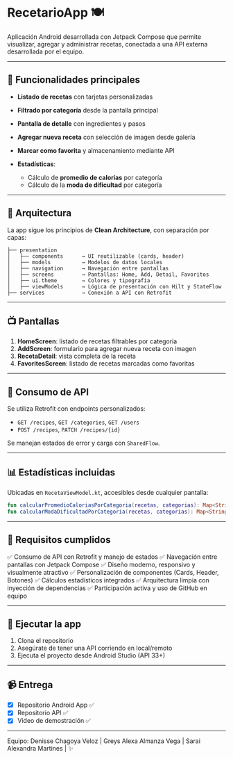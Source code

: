 # RecetarioApp 🍽️

Aplicación Android desarrollada con Jetpack Compose que permite visualizar, agregar y administrar recetas, conectada a una API externa desarrollada por el equipo.

---

## 📲 Funcionalidades principales

* **Listado de recetas** con tarjetas personalizadas
* **Filtrado por categoría** desde la pantalla principal
* **Pantalla de detalle** con ingredientes y pasos
* **Agregar nueva receta** con selección de imagen desde galería
* **Marcar como favorita** y almacenamiento mediante API
* **Estadísticas**:

  * Cálculo de **promedio de calorías** por categoría
  * Cálculo de la **moda de dificultad** por categoría

---

## 🧱 Arquitectura

La app sigue los principios de **Clean Architecture**, con separación por capas:

```
├── presentation
│   ├── components      → UI reutilizable (cards, header)
│   ├── models          → Modelos de datos locales
│   ├── navigation      → Navegación entre pantallas
│   ├── screens         → Pantallas: Home, Add, Detail, Favoritos
│   ├── ui.theme        → Colores y tipografía
│   ├── viewModels      → Lógica de presentación con Hilt y StateFlow
├── services            → Conexión a API con Retrofit
```

---

## 📺 Pantallas

1. **HomeScreen**: listado de recetas filtrables por categoría
2. **AddScreen**: formulario para agregar nueva receta con imagen
3. **RecetaDetail**: vista completa de la receta
4. **FavoritesScreen**: listado de recetas marcadas como favoritas

---

## 🔌 Consumo de API

Se utiliza Retrofit con endpoints personalizados:

* `GET /recipes`, `GET /categories`, `GET /users`
* `POST /recipes`, `PATCH /recipes/{id}`

Se manejan estados de error y carga con `SharedFlow`.

---

## 📊 Estadísticas incluidas

Ubicadas en `RecetaViewModel.kt`, accesibles desde cualquier pantalla:

```kotlin
fun calcularPromedioCaloriasPorCategoria(recetas, categorias): Map<String, Double>
fun calcularModaDificultadPorCategoria(recetas, categorias): Map<String, String>
```

---

## 🧪 Requisitos cumplidos

✅ Consumo de API con Retrofit y manejo de estados
✅ Navegación entre pantallas con Jetpack Compose
✅ Diseño moderno, responsivo y visualmente atractivo
✅ Personalización de componentes (Cards, Header, Botones)
✅ Cálculos estadísticos integrados
✅ Arquitectura limpia con inyección de dependencias
✅ Participación activa y uso de GitHub en equipo

---

## 🚀 Ejecutar la app

1. Clona el repositorio
2. Asegúrate de tener una API corriendo en local/remoto
3. Ejecuta el proyecto desde Android Studio (API 33+)

---

## 📹 Entrega

* [x] Repositorio Android App ✅
* [x] Repositorio API ✅
* [x] Video de demostración ✅

---

Equipo: 
Denisse Chagoya Veloz |
Greys Alexa Almanza Vega |
Sarai Alexandra Martines |
✨
